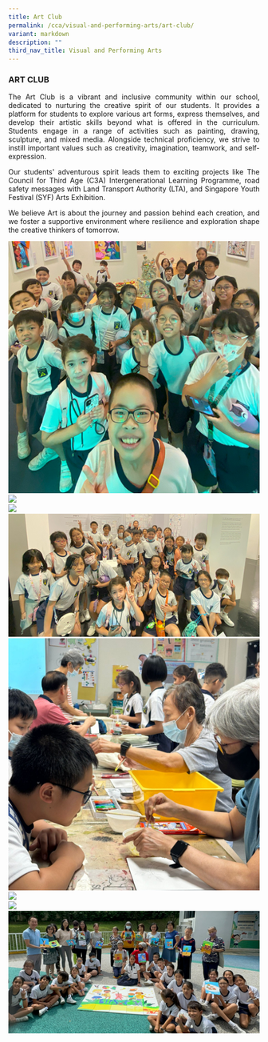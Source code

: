```yaml
---
title: Art Club
permalink: /cca/visual-and-performing-arts/art-club/
variant: markdown
description: ""
third_nav_title: Visual and Performing Arts
---
```

<h3>ART CLUB</h3><p align="justify">
The Art Club is a vibrant and inclusive community within our school, dedicated to nurturing the creative spirit of our students. It provides a platform for students to explore various art forms, express themselves, and develop their artistic skills beyond what is offered in the curriculum. Students engage in a range of activities such as painting, drawing, sculpture, and mixed media. Alongside technical proficiency, we strive to instill important values such as creativity, imagination, teamwork, and self-expression. </p>
<p align="justify">
Our students' adventurous spirit leads them to exciting projects like The Council for Third Age (C3A) Intergenerational Learning Programme, road safety messages with Land Transport Authority (LTA), and Singapore Youth Festival (SYF) Arts Exhibition. </p>
<p align="justify">
We believe Art is about the journey and passion behind each creation, and we foster a supportive environment where resilience and exploration shape the creative thinkers of tomorrow.</p>

![](/images/CCA/25_art_01.png)<br>
![](/images/CCA/25_art_02.png)<br>
![](/images/CCA/25_art_03.png)<br>
![](/images/CCA/25_art_04.png)<br>
![](/images/CCA/25_art_05.png)<br>
![](/images/CCA/25_art_06.png)<br>
![](/images/CCA/25_art_07png)<br>
![](/images/CCA/25_art_08.png)<br>